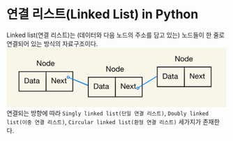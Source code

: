 # 연결 리스트(Linked List) in Python
Linked list(연결 리스트)는 (데이터와 다음 노드의 주소를 담고 있는) 노드들이 한 줄로 연결되어 있는 방식의 자료구조이다.
![Alt text](../../resources/linked%20list_node-001.jpeg)
연결되는 방향에 따라 `Singly linked list(단일 연결 리스트)`, `Doubly linked list(이중 연결 리스트)`, `Circular linked list(환형 연결 리스트)` 세가지가 존재한다.

